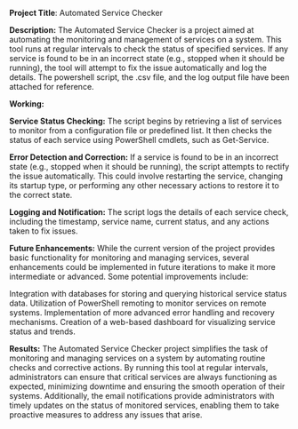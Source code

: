 
**Project Title**: Automated Service Checker

**Description:**
The Automated Service Checker is a project aimed at automating the monitoring and management of services on a system. This tool runs at regular intervals to check the status of specified services. If any service is found to be in an incorrect state (e.g., stopped when it should be running), the tool will attempt to fix the issue automatically and log the details. The powershell script, the .csv file, and the log output file have been attached for reference.

**Working:**

**Service Status Checking:**
The script begins by retrieving a list of services to monitor from a configuration file or predefined list.
It then checks the status of each service using PowerShell cmdlets, such as Get-Service.

**Error Detection and Correction:**
If a service is found to be in an incorrect state (e.g., stopped when it should be running), the script attempts to rectify the issue automatically.
This could involve restarting the service, changing its startup type, or performing any other necessary actions to restore it to the correct state.

**Logging and Notification:**
The script logs the details of each service check, including the timestamp, service name, current status, and any actions taken to fix issues.

**Future Enhancements:**
While the current version of the project provides basic functionality for monitoring and managing services, several enhancements could be implemented in future iterations to make it more intermediate or advanced. Some potential improvements include:

Integration with databases for storing and querying historical service status data.
Utilization of PowerShell remoting to monitor services on remote systems.
Implementation of more advanced error handling and recovery mechanisms.
Creation of a web-based dashboard for visualizing service status and trends.

**Results:**
The Automated Service Checker project simplifies the task of monitoring and managing services on a system by automating routine checks and corrective actions. By running this tool at regular intervals, administrators can ensure that critical services are always functioning as expected, minimizing downtime and ensuring the smooth operation of their systems. Additionally, the email notifications provide administrators with timely updates on the status of monitored services, enabling them to take proactive measures to address any issues that arise.
